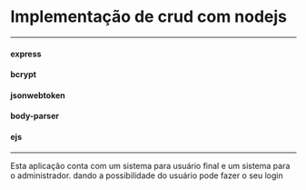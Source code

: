 # Implementação de crud com nodejs
----------
#### express
#### bcrypt
#### jsonwebtoken
#### body-parser
#### ejs
----------
Esta aplicação conta com um sistema para usuário final e um sistema para o administrador. dando a possibilidade do usuário pode fazer o seu login